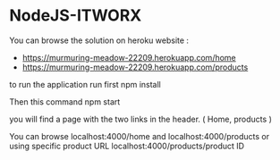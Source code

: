 # NodeJS-ITWORX

You can browse the solution on heroku website : 
- https://murmuring-meadow-22209.herokuapp.com/home 
- https://murmuring-meadow-22209.herokuapp.com/products

to run the application run first
npm install

Then this command
npm start


you will find a page with the two links in the header. ( Home, products )

You can browse localhost:4000/home and localhost:4000/products
or using specific product URL localhost:4000/products/product ID
